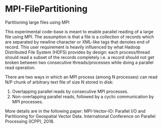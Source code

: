 # MPI-FilePartitioning
Partitioning large files using MPI

This experimental code-base is meant to enable parallel reading of a large file using MPI. The assumption is that a file is a collection of records which are separated by newline character or XML-like tags that denotes end of record. This user requirement is heavily influenced by what Hadoop Distributed File System (HDFS) provides by design: each process/thread should read a subset of the records completely i.e. a record should not get broken between two consecutive threads/processes while doing a parallel read operation.

There are two ways in which an MPI process (among N processes) can read N/P chunk of arbitrary text file of size N stored in disk:
1) Overlapping parallel reads by consecutive MPI processes.
2) Non-overlapping parallel reads, followed by a cyclic communication by MPI processes.

More details are in the following paper: 
MPI-Vector-IO: Parallel I/O and Partitioning for Geospatial Vector Data. International Conference on Parallel Processing (ICPP), 2018.
